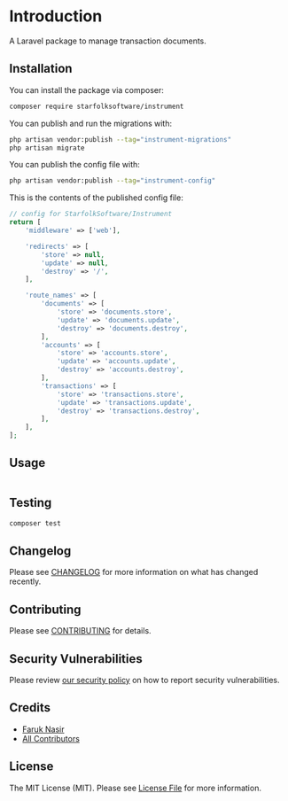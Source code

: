 # Introduction

A Laravel package to manage transaction documents.

## Installation

You can install the package via composer:

```bash
composer require starfolksoftware/instrument
```

You can publish and run the migrations with:

```bash
php artisan vendor:publish --tag="instrument-migrations"
php artisan migrate
```

You can publish the config file with:

```bash
php artisan vendor:publish --tag="instrument-config"
```

This is the contents of the published config file:

```php
// config for StarfolkSoftware/Instrument
return [
    'middleware' => ['web'],

    'redirects' => [
        'store' => null,
        'update' => null,
        'destroy' => '/',
    ],

    'route_names' => [
        'documents' => [
            'store' => 'documents.store',
            'update' => 'documents.update',
            'destroy' => 'documents.destroy',
        ],
        'accounts' => [
            'store' => 'accounts.store',
            'update' => 'accounts.update',
            'destroy' => 'accounts.destroy',
        ],
        'transactions' => [
            'store' => 'transactions.store',
            'update' => 'transactions.update',
            'destroy' => 'transactions.destroy',
        ],
    ],
];
```

## Usage

```php

```

## Testing

```bash
composer test
```

## Changelog

Please see [CHANGELOG](CHANGELOG.md) for more information on what has changed recently.

## Contributing

Please see [CONTRIBUTING](https://github.com/spatie/.github/blob/main/CONTRIBUTING.md) for details.

## Security Vulnerabilities

Please review [our security policy](../../security/policy) on how to report security vulnerabilities.

## Credits

- [Faruk Nasir](https://github.com/starfolksoftware)
- [All Contributors](../../contributors)

## License

The MIT License (MIT). Please see [License File](LICENSE.md) for more information.
